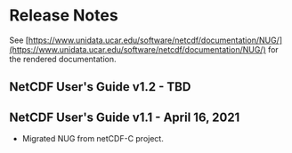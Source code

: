 # Release Notes

See [https://www.unidata.ucar.edu/software/netcdf/documentation/NUG/](https://www.unidata.ucar.edu/software/netcdf/documentation/NUG/) for the rendered documentation.

## NetCDF User's Guide v1.2 - TBD

## NetCDF User's Guide v1.1 - April 16, 2021

* Migrated NUG from netCDF-C project.
